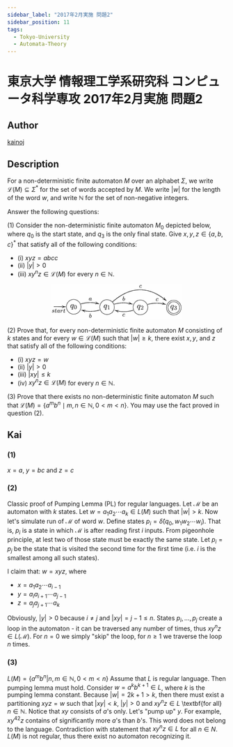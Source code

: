 ```yaml
---
sidebar_label: "2017年2月実施 問題2"
sidebar_position: 11
tags:
  - Tokyo-University
  - Automata-Theory
---
```

# 東京大学 情報理工学系研究科 コンピュータ科学専攻 2017年2月実施 問題2

## **Author**
[kainoj](https://github.com/kainoj/utokyo-cs)

## **Description**
For a non-deterministic finite automaton $M$ over an alphabet $\Sigma$, we write $\mathcal{L}(M) \subseteq \Sigma^*$ for the set of words accepted by $M$. We write $|w|$ for the length of the word $w$, and write $\mathbb{N}$ for the set of non-negative integers.

Answer the following questions:

(1) Consider the non-deterministic finite automaton $M_0$ depicted below, where $q_0$ is the start state, and $q_3$ is the only final state. Give $x, y, z \in \{a, b, c\}^*$ that satisfy all of the following conditions:
   
- (i) $xyz = abcc$
- (ii) $|y| > 0$
- (iii) $x y^n z \in \mathcal{L}(M)$ for every $n \in \mathbb{N}$.
   
<figure style="text-align:center;">
  <img src="https://raw.githubusercontent.com/Myyura/the_kai_project_assets/main/kakomonn/tokyo_university/IST/cs_201702_2_p1.png" width="300" height="80" alt=""/>
</figure>

(2) Prove that, for every non-deterministic finite automaton $M$ consisting of $k$ states and for every $w \in \mathcal{L}(M)$ such that $|w| \ge k$, there exist $x, y,$ and $z$ that satisfy all of the following conditions:

- (i) $xyz = w$
- (ii) $|y| > 0$
- (iii) $|xy| \le k$
- (iv) $x y^n z \in \mathcal{L}(M)$ for every $n \in \mathbb{N}$.

(3) Prove that there exists no non-deterministic finite automaton $M$ such that $\mathcal{L}(M) = \{ a^m b^n \mid m, n \in \mathbb{N}, 0 < m < n \}$. You may use the fact proved in question (2).

## **Kai**
### (1)
$x = a$, $y = bc$ and $z = c$

### (2)
Classic proof of Pumping Lemma (PL) for regular languages.
Let $\mathcal{M}$ be an automaton with $k$ states.
Let $w = a_1a_2\cdots a_k \in L(M)$ such that $|w| > k$.
Now let's simulate run of $\mathcal{M}$ of word $w$.
Define states $p_i = \hat\delta(q_0, w_1w_2\cdots w_i)$.
That is, $p_i$ is a state in which $\mathcal{M}$ is after reading first $i$ inputs.
From pigeonhole principle, at lest two of those state must be exactly the same state.
Let $p_i = p_j$ be the state that is visited the second time for the first time (i.e. $i$ is the smallest among all such states).

I claim that: $w = xyz$, where

- $x = a_1a_2\cdots a_{i-1}$
- $y = a_ia_{i+1}\cdots a_{j-1}$
- $z = a_ja_{j+1}\cdots a_k$

Obviously, $|y| > 0$ because $i\neq j$ and $|xy| = j - 1 \leq n$.
States $p_i, \dots, p_j$ create a loop in the automaton - it can be traversed any number of times, thus $xy^nz \in L(\mathcal{M})$.
For $n=0$ we simply "skip" the loop, for $n\geq 1$ we traverse the loop $n$ times.

### (3)
$L(M) = \{ a^m b^n | n,m \in \mathbb{N}, 0<m<n \}$
Assume that $L$ is regular language.
Then pumping lemma must hold.
Consider $w = a^k b^{k+1} \in L$, where $k$ is the pumping lemma constant.
Because $|w| = 2k + 1 > k$, then there must exist a partitioning
$xyz = w$ such that $|xy| < k$, $|y|>0$ and $xy^nz \in L$ \textbf{for all} $n\in\mathbb{N}$.
Notice that $xy$ consists of $a$'s only.
Let's "pump up" $y$.
For example, $xy^{42}z$ contains of significantly more $a$'s than $b$'s.
This word does not belong to the language.
Contradiction with statement that $x y^n z \in L$ for all $n\in N$.
$L(M)$ is not regular, thus there exist no automaton recognizing it.
